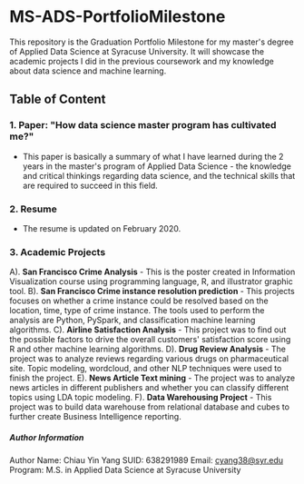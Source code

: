 # MS-ADS-PortfolioMilestone
This repository is the Graduation Portfolio Milestone for my master's degree of Applied Data Science at Syracuse University. It will showcase the academic projects I did in the previous coursework and my knowledge about data science and machine learning.

## Table of Content

### 1. Paper: "How data science master program has cultivated me?" 
  - This paper is basically a summary of what I have learned during the 2 years in the master's program of Applied Data Science - the knowledge and critical thinkings regarding data science, and the technical skills that are required to succeed in this field.

### 2. Resume
  - The resume is updated on February 2020.

### 3. Academic Projects
  A). **San Francisco Crime Analysis** 
    - This is the poster created in Information Visualization course using programming language, R, and illustrator graphic tool.
  B). **San Francisco Crime instance resolution prediction** 
    - This projects focuses on whether a crime instance could be resolved based on the location, time, type of crime instance. The tools used to perform the analysis are Python, PySpark, and classification machine learning algorithms.
  C). **Airline Satisfaction Analysis**
    - This project was to find out the possible factors to drive the overall customers' satisfaction score using R and other machine learning algorithms.
  D). **Drug Review Analysis**
    - The project was to analyze reviews regarding various drugs on pharmaceutical site. Topic modeling, wordcloud, and other NLP techniques were used to finish the project.
  E). **News Article Text mining**
    - The project was to analyze news articles in different publishers and whether you can classify different topics using LDA topic modeling.
  F). **Data Warehousing Project**
    - This project was to build data warehouse from relational database and cubes to further create Business Intelligence reporting.


##### Author Information

Author Name: Chiau Yin Yang
SUID: 638291989
Email: cyang38@syr.edu
Program: M.S. in Applied Data Science at Syracuse University
